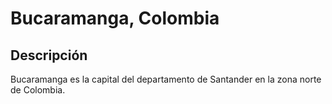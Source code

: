# Bucaramanga, Colombia

## Descripción
Bucaramanga es la capital del departamento de Santander en la zona norte de Colombia. 